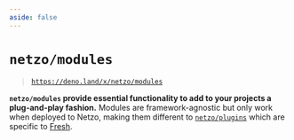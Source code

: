 ```yaml
---
aside: false
---
```


<script setup>
import SectionDocsCards from '@theme/components/sections/SectionDocsCards.vue'
import en from '~/locales/en.js'
</script>

# `netzo/modules`

> [`https://deno.land/x/netzo/modules`](https://deno.land/x/netzo/modules)

**`netzo/modules` provide essential functionality to add to your projects a plug-and-play fashion.** Modules are framework-agnostic but only work when deployed to Netzo, making them different to [`netzo/plugins`](/docs/netzo/plugins) which are specific to [Fresh](https://fresh.deno.dev/).

<!-- NOTE: pass in 'compact' prop if using with `aside: true` -->
<!-- NOTE: could split into H3 groups via `en.components.filter(...)` -->
<SectionDocsCards :items="en.modules" compact>
  <template #image="{ src, title }">
    <img
      class="mt-5 ml-4 max-w-14 max-h-14"
      v-bind="{ src, title }"
    >
  </template>
</SectionDocsCards>
